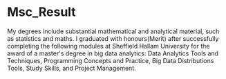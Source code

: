 # Msc_Result

My degrees include substantial mathematical and analytical material, such as statistics and maths.
I graduated with honours(Merit) after successfully completing the following modules at Sheffield Hallam University for the award of a master's degree in big data analytics: Data Analytics Tools and Techniques, Programming Concepts and Practice, Big Data Distributions Tools, Study Skills, and Project Management.

